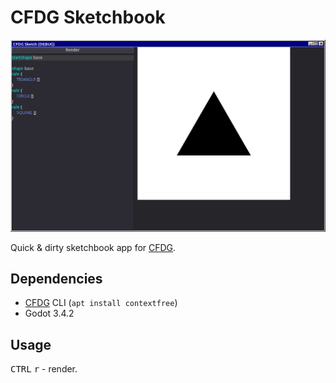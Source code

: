 # CFDG Sketchbook

![screenshot](./screenshot.png)

Quick & dirty sketchbook app for [CFDG].

## Dependencies

- [CFDG] CLI (`apt install contextfree`)
- Godot 3.4.2

## Usage

<kbd>CTRL</kbd> <kbd>r</kbd> - render.

[CFDG]: https://www.contextfreeart.org
